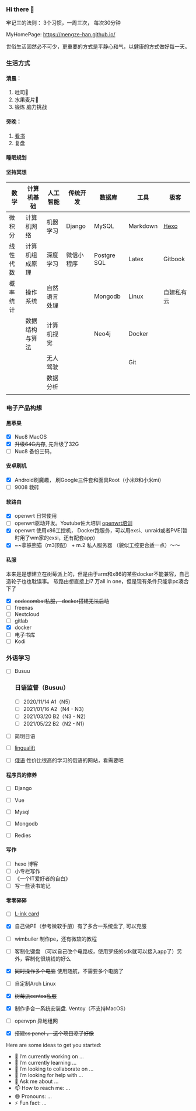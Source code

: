 ### Hi there 👋

牢记三的法则： 3个习惯，一周三次， 每次30分钟


MyHomePage: https://mengze-han.github.io/

世俗生活固然必不可少，更重要的方式是平静心和气，以健康的方式做好每一天。



### 生活方式

#### 清晨：

1. 吐司🍞
2. 水果麦片🍉
3. 锻炼 脑力挑战

#### 旁晚：

1. [看书](http://mengze-han.github.io/books)
2. 复盘

#### 睡眠规划

#### 坚持冥想




| 数学     | 计算机基础     | 人工智能     | 传统开发   | 数据库      | 工具     | 极客       |
| -------- | -------------- | ------------ | ---------- | ----------- | -------- | ---------- |
| 微积分   | 计算机网络     | 机器学习     | Django     | MySQL       | Markdown | [Hexo](https://mengze-han.github.io/)       |
| 线性代数 | 计算机组成原理 | 深度学习     | 微信小程序 | Postgre SQL | Latex    | Gitbook    |
| 概率统计 | 操作系统       | 自然语言处理 |            | Mongodb     | Linux    | 自建私有云 |
|          | 数据结构与算法 | 计算机视觉   |            | Neo4j       | Docker   |            |
|          |                | 无人驾驶     |            |             | Git      |            |
|          |                | 数据分析     |            |             |          |            |
|          |                |              |            |             |          |            |







### 电子产品构想

#### 黑苹果

  - [x] Nuc8 MacOS 
  - [x] ~~升级64G内存~~, 先升级了32G
  - [ ] Nuc8 备份三码，

#### 安卓刷机
  - [x] Android刷魔趣， 刷Google三件套和面具Root（小米8和小米mi）
  - [ ] 9008 救砖

#### 软路由
 - [x] openwrt 日常使用
 - [ ] openwrt驱动开发。Youtube佐大培训  [openwrt培训](http://forgotfun.org/openwrt-training.html)
 - [x] openwrt 使用x86工控机， Docker跑服务，可以用exsi、unraid或者PVE(暂时用了wm家的exsi，还有配套app)
 - [x] ~~拿铁熊猫（m3顶配） + m.2 私人服务器 （貌似工控更合适一点）～～
 
#### 私服
本来是是想建立在树莓派上的，但是由于arm和x86的某些docker不能兼容，自己造轮子也也耽误事。
软路由想直接上i7 万all in one，但是现有条件只能拿pc凑合下了
- [x] ~~codecombat私服， docker搭建无法启动~~
- [ ] freenas
- [ ] Nextcloud
- [ ] gitlab
- [x] docker
- [ ] 电子书库
- [ ] Kodi  

### 外语学习

- [ ] Busuu
  ### 日语监督（Busuu）
  - [ ]   2020/11/14  A1（N5）
  - [ ]   2021/01/16  A2（N4 - N3）
  - [ ]   2021/03/20  B2（N3 - N2）
  - [ ]   2021/05/22  B2（N2 - N1）
- [ ] 简明日语
- [ ] [lingualift](https://app.lingualift.com/)
- [ ] [俄语](http://www.languagemetropolis.com/Product.aspx) 性价比很高的学习的俄语的网站，看需要吧


#### 程序员的修养

- [ ] Django
- [ ] Vue
- [ ] Mysql
- [ ] Mongodb
- [ ] Redies


#### 写作

  - [ ] hexo 博客
  - [ ] 小专栏写作
  - [ ] 《一个IT爱好者的自白》
  - [ ] 写一些读书笔记
#### 零零碎碎

- [ ] [L-ink card](https://github.com/peng-zhihui/L-ink_Card)
- [x] 自己做PE（参考微软手册）有了多合一系统盘了, 可以克服
- [ ] wimbuiler 制作pe，还有微软的教程
- [ ] 客制化键盘  （可以自己改个电路板，使用罗技的sdk就可以接入app了）另外，客制化很烧钱的好么
- [x] ~~同时操作多个电脑~~ 使用随航，不需要多个电脑了
- [ ] 自定制Arch Linux
- [x] ~~树莓派centos私服~~
- [x] 制作多合一系统安装盘. Ventoy（不支持MacOS） 
- [ ] openvpn 异地组网
- [x] ~~搭建ss panel ， 这个项目凉了好像~~



Here are some ideas to get you started:

- 🔭 I’m currently working on ...
- 🌱 I’m currently learning ...
- 👯 I’m looking to collaborate on ...
- 🤔 I’m looking for help with ...
- 💬 Ask me about ...
- 📫 How to reach me: ...
- 😄 Pronouns: ...
- ⚡ Fun fact: ...


